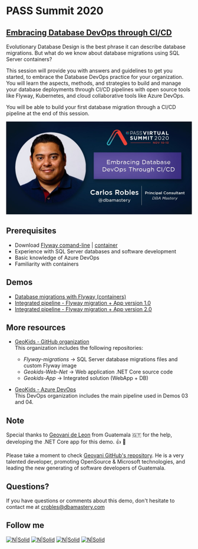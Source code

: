 # PASS Summit 2020
## [Embracing Database DevOps through CI/CD](https://www.pass.org/summit/2020/Learn/Session-Details/sid/104708)

Evolutionary Database Design is the best phrase it can describe database migrations. But what do we know about database migrations using SQL Server containers?

This session will provide you with answers and guidelines to get you started, to embrace the Database DevOps practice for your organization. You will learn the aspects, methods, and strategies to build and manage your database deployments through CI/CD pipelines with open source tools like Flyway, Kubernetes, and cloud collaborative tools like Azure DevOps.

You will be able to build your first database migration through a CI/CD pipeline at the end of this session.

[![N|Solid](./Summit-CarlosRobles-1.png)](https://bit.ly/2P33nGz)

## **Prerequisites**  
* Download [Flyway comand-line](https://flywaydb.org/download/) | [container](https://hub.docker.com/r/flyway/flyway)
* Experience with SQL Server databases and software development
* Basic knowledge of Azure DevOps
* Familiarity with containers

## **Demos**  
* [Database migrations with Flyway (containers)](Demo_01)
* [Integrated pipeline - Flyway migration + App version 1.0](Demo_02)
* [Integrated pipeline - Flyway migration + App version 2.0](Demo_03)

## **More resources**
* [GeoKids - GitHub organization](https://github.com/geo-kids)  
This organization includes the following repositories:
    * *Flyway-migrations* → SQL Server database migrations files and custom Flyway image
    * *Geokids-Web-Net* → Web application .NET Core source code
    * *Geokids-App* → Integrated solution (WebApp + DB)

* [GeoKids - Azure DevOps](https://dev.azure.com/GeoKids/)  
This DevOps organization includes the main pipeline used in Demos 03 and 04.

## Note
Special thanks to [Geovani de Leon](https://www.linkedin.com/in/geovani-de-león-5a315359/) from Guatemala 🇬🇹 for the help, developing the .NET Core app for this demo. 👍 🚀

Please take a moment to check [Geovani GitHub's repository](https://github.com/yovafree). He is a very talented developer, promoting OpenSource & Microsoft technologies, and leading the new generating of software developers of Guatemala.

## Questions?
If you have questions or comments about this demo, don't hesitate to contact me at <crobles@dbamastery.com>

## Follow me
[![N|Solid](http://dbamastery.com/wp-content/uploads/2018/08/if_twitter_circle_color_107170.png)](https://twitter.com/dbamastery) [![N|Solid](http://dbamastery.com/wp-content/uploads/2018/08/if_github_circle_black_107161.png)](https://github.com/dbamaster) [![N|Solid](http://dbamastery.com/wp-content/uploads/2018/08/if_linkedin_circle_color_107178.png)](https://www.linkedin.com/in/croblesdba/) [![N|Solid](http://dbamastery.com/wp-content/uploads/2018/08/if_browser_1055104.png)](http://dbamastery.com/)
